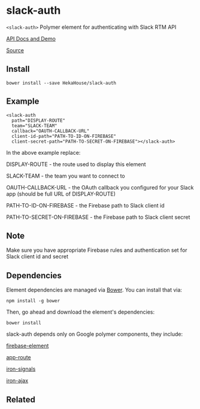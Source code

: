 # slack-auth

`<slack-auth>` Polymer element for authenticating with Slack RTM API

[API Docs and Demo](https://heka-house-slack-demo.firebaseapp.com/auth)

[Source](http://github.com/hekahouse/slack-auth/)

## Install

    bower install --save HekaHouse/slack-auth

## Example
    <slack-auth
      path="DISPLAY-ROUTE"
      team="SLACK-TEAM"
      callback="OAUTH-CALLBACK-URL"
      client-id-path="PATH-TO-ID-ON-FIREBASE"
      client-secret-path="PATH-TO-SECRET-ON-FIREBASE"></slack-auth>

In the above example replace:

DISPLAY-ROUTE - the route used to display this element

SLACK-TEAM - the team you want to connect to

OAUTH-CALLBACK-URL - the OAuth callback you configured for your Slack app (should be full URL of DISPLAY-ROUTE)

PATH-TO-ID-ON-FIREBASE - the Firebase path to Slack client id

PATH-TO-SECRET-ON-FIREBASE - the Firebase path to Slack client secret

## Note

Make sure you have appropriate Firebase rules and authentication set for Slack client id and secret

## Dependencies

Element dependencies are managed via [Bower](http://bower.io/). You can
install that via:

    npm install -g bower

Then, go ahead and download the element's dependencies:

    bower install

slack-auth depends only on Google polymer components, they include:

[firebase-element](https://github.com/GoogleWebComponents/firebase-element)

[app-route](https://github.com/PolymerElements/app-route)

[iron-signals](https://github.com/PolymerElements/iron-signals)

[iron-ajax](https://github.com/PolymerElements/iron-ajax)

## Related
